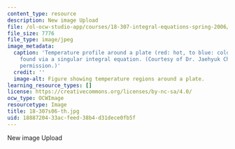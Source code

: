 ```yaml
---
content_type: resource
description: New image Upload
file: /ol-ocw-studio-app/courses/18-307-integral-equations-spring-2006/1888720433acfeed38b4d31dece0fb5f_18-307s06-th.jpg
file_size: 7776
file_type: image/jpeg
image_metadata:
  caption: 'Temperature profile around a plate (red: hot, to blue: cold), which is
    found via a singular integral equation. (Courtesy of Dr. Jaehyuk Choi. Used with
    permission.)'
  credit: ''
  image-alt: Figure showing temperature regions around a plate.
learning_resource_types: []
license: https://creativecommons.org/licenses/by-nc-sa/4.0/
ocw_type: OCWImage
resourcetype: Image
title: 18-307s06-th.jpg
uid: 18887204-33ac-feed-38b4-d31dece0fb5f
---
```

New image Upload